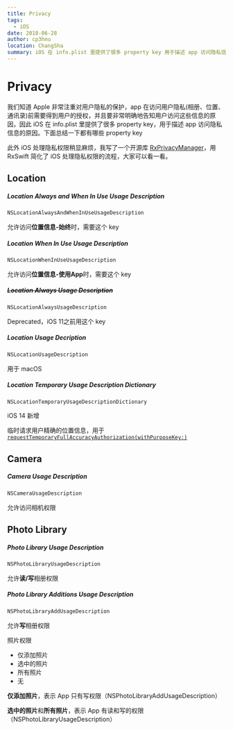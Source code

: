 ```yaml
---
title: Privacy
tags: 
  - iOS
date: 2018-06-28
author: cp3hnu
location: ChangSha
summary: iOS 在 info.plist 里提供了很多 property key 用于描述 app 访问隐私信息的原因
---
```

# Privacy

我们知道 Apple 非常注重对用户隐私的保护，app 在访问用户隐私(相册、位置、通讯录)前需要得到用户的授权，并且要非常明确地告知用户访问这些信息的原因，因此 iOS 在 info.plist 里提供了很多 property key，用于描述 app 访问隐私信息的原因。下面总结一下都有哪些 property key

此外 iOS 处理隐私权限稍显麻烦，我写了一个开源库 [RxPrivacyManager](https://github.com/cp3hnu/RxPrivacyManager.git)，用 RxSwift 简化了 iOS 处理隐私权限的流程，大家可以看一看。

## Location

##### Location Always and When In Use Usage Description

```swift
NSLocationAlwaysAndWhenInUseUsageDescription
```

允许访问**位置信息-始终**时，需要这个 key

##### Location When In Use Usage Description

```swift
NSLocationWhenInUseUsageDescription
```

允许访问**位置信息-使用App**时，需要这个 key

##### ~~Location Always Usage Description~~

```swift
NSLocationAlwaysUsageDescription
```

Deprecated，iOS 11之前用这个 key

##### Location Usage Decription

```swift
NSLocationUsageDescription
```

用于 macOS

##### Location Temporary Usage Description Dictionary

```swift
NSLocationTemporaryUsageDescriptionDictionary
```

iOS 14 新增

临时请求用户精确的位置信息，用于 [`requestTemporaryFullAccuracyAuthorization(withPurposeKey:)`](https://developer.apple.com/documentation/corelocation/cllocationmanager/3600216-requesttemporaryfullaccuracyauth)

## Camera

#####  Camera Usage Description

```swift
NSCameraUsageDescription
```

允许访问相机权限

## Photo Library

##### Photo Library Usage Description

```swift
NSPhotoLibraryUsageDescription
```

允许**读/写**相册权限

##### Photo Library Additions Usage Description

```swift
NSPhotoLibraryAddUsageDescription
```

允许**写**相册权限

照片权限

- 仅添加照片
- 选中的照片
- 所有照片
- 无

**仅添加照片**，表示 App 只有写权限（NSPhotoLibraryAddUsageDescription）

**选中的照片**和**所有照片**，表示 App 有读和写的权限（NSPhotoLibraryUsageDescription）

